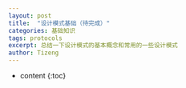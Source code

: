 ```yaml
---
layout: post
title:  "设计模式基础（待完成）"
categories: 基础知识
tags: protocols
excerpt: 总结一下设计模式的基本概念和常用的一些设计模式
author: Tizeng
---
```


* content
{:toc}

